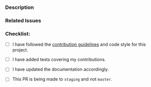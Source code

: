 ### Description
<!--- Describe your changes in detail -->
<!--- Why is this change required? What problem does it solve? -->


### Related Issues
<!--- If it fixes an open issue, please link to the issue here. -->


### Checklist:
<!--- Go over all the following points, and put an `x` in all the boxes that apply. -->
<!--- If you're unsure about any of these, don't hesitate to ask. We're here to help! -->
- [ ] I have followed the [contribution guidelines](../CONTRIBUTING.md) and code style for this project.
- [ ] I have added tests covering my contributions.
- [ ] I have updated the documentation accordingly.
- [ ] This PR is being made to `staging` and not `master`.

